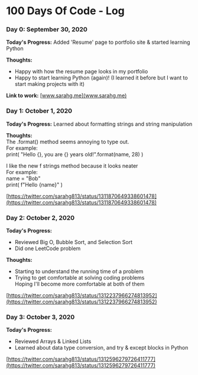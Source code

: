 # 100 Days Of Code - Log

### Day 0: September 30, 2020 

**Today's Progress:**
Added 'Resume' page to portfolio site & started learning Python

**Thoughts:** 
- Happy with how the resume page looks in my portfolio
- Happy to start learning Python (again)! (I learned it before but I want to start making projects with it)

**Link to work:** 
[www.sarahg.me](www.sarahg.me)

### Day 1: October 1, 2020 

**Today's Progress:**
Learned about formatting strings and string manipulation

**Thoughts:**  <br />
The .format() method seems annoying to type out. <br />
For example:  <br />
  print( "Hello {}, you are {} years old!".format(name, 28) )

I like the new f strings method because it looks neater <br />
For example: <br />
  name = "Bob" <br />
  print( f"Hello {name}" )

[https://twitter.com/sarahg813/status/1311870649338601478](https://twitter.com/sarahg813/status/1311870649338601478)


### Day 2: October 2, 2020 

**Today's Progress:** 
- Reviewed Big O, Bubble Sort, and Selection Sort
- Did one LeetCode problem 

**Thoughts:**  <br />
- Starting to understand the running time of a problem
- Trying to get comfortable at solving coding problems <br />
Hoping I'll become more comfortable at both of them 

[https://twitter.com/sarahg813/status/1312237966274813952](https://twitter.com/sarahg813/status/1312237966274813952)

### Day 3: October 3, 2020 

**Today's Progress:** 
- Reviewed Arrays & Linked Lists
- Learned about data type conversion, and try & except blocks in Python 

[https://twitter.com/sarahg813/status/1312596279726411777](https://twitter.com/sarahg813/status/1312596279726411777)
